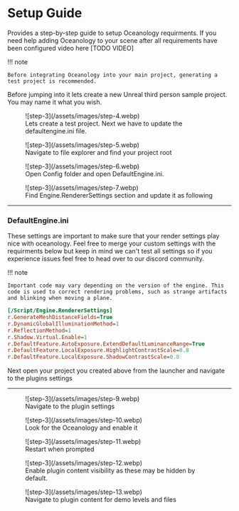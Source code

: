# Setup Guide

Provides a step-by-step guide to setup Oceanology requirments. If you need help adding Oceanology to your scene after all requirements have been configured video here [TODO VIDEO] 

!!! note

    Before integrating Oceanology into your main project, generating a test project is recommended.

Before jumping into it lets create a new Unreal third person sample project. You may name it what you wish.

<figure markdown="span">
  ![step-3](/assets/images/step-4.webp)
  <figcaption>Lets create a test project. Next we have to update the defaultengine.ini file.</figcaption>
</figure>

<figure markdown="span">
  ![step-3](/assets/images/step-5.webp)
  <figcaption>Navigate to file explorer and find your project root</figcaption>
</figure>

<figure markdown="span">
  ![step-3](/assets/images/step-6.webp)
  <figcaption>Open Config folder and open DefaultEngine.ini.</figcaption>
</figure>

<figure markdown="span">
  ![step-3](/assets/images/step-7.webp)
  <figcaption>Find Engine.RendererSettings section and update it as following</figcaption>
</figure>

---

### DefaultEngine.ini

These settings are important to make sure that your render settings play nice with oceanology. Feel free to merge your custom settings with the requirments below but keep in mind we can't test all settings so if you experience issues feel free to head over to our discord community.

!!! note

    Important code may vary depending on the version of the engine. This code is used to correct rendering problems, such as strange artifacts and blinking when moving a plane.

``` ini
[/Script/Engine.RendererSettings]
r.GenerateMeshDistanceFields=True
r.DynamicGlobalIlluminationMethod=1
r.ReflectionMethod=1
r.Shadow.Virtual.Enable=1
r.DefaultFeature.AutoExposure.ExtendDefaultLuminanceRange=True
r.DefaultFeature.LocalExposure.HighlightContrastScale=0.8
r.DefaultFeature.LocalExposure.ShadowContrastScale=0.8
```

Next open your project you created above from the launcher and navigate to the plugins settings

---

<figure markdown="span">
  ![step-3](/assets/images/step-9.webp)
  <figcaption>Navigate to the plugin settings</figcaption>
</figure>

<figure markdown="span">
  ![step-3](/assets/images/step-10.webp)
  <figcaption>Look for the Oceanology and enable it</figcaption>
</figure>

<figure markdown="span">
  ![step-3](/assets/images/step-11.webp)
  <figcaption>Restart when prompted</figcaption>
</figure>

<figure markdown="span">
  ![step-3](/assets/images/step-12.webp)
  <figcaption>Enable plugin content visibility as these may be hidden by default.</figcaption>
</figure>

<figure markdown="span">
  ![step-3](/assets/images/step-13.webp)
  <figcaption>Navigate to plugin content for demo levels and files</figcaption>
</figure>



<!-- Provides a step-by-step guide to install and configure the Oceanology add-on for your Unreal Engine project.
DefaultEngine.ini
## Table of Contents

- [Step #1: Install the Plugin](#process-1-select-the-version)
- [Process #3: Create a Test Project](#process-3-create-a-test-project)
- [Process #4: Add Important Code](#process-4-add-important-code)
- [Process #5: Open Project and Restart](#process-5-open-project-and-restart)
- [Process #6: Search for the Add-On and Finalize Installation](#process-6-search-for-the-add-on-and-finalize-installation)

### Step \#1: Install the Plugin

This step will run you through how to install the plugin to unreal engine.

<figure markdown="span">
  ![step-1](./assets/images/step-1.webp)
  <figcaption>Open Launcher and navigate to the library section then look for Oceanology plugin</figcaption>
</figure>


<figure markdown="span">
  ![step-2](./assets/images/step-2.webp)
  <figcaption>Once the engine version is selected, the installation of the add-on will begin.</figcaption>
</figure>

<figure markdown="span">
  ![step-3](./assets/images/step-3.webp)
  <figcaption>Installation of the add-on will begin.</figcaption>
</figure>

## Process #3: Using Oceanology

<figure markdown="span">
  ![step-3](./assets/images/step-4.webp)
  <figcaption>Lets create a test project.</figcaption>
</figure>

## Process #3: Create a Test Project

1. After the installation of the add-on is complete, create a test project.
2. It is recommended to generate a simple project for initial testing. We will name our test project **BaseProject**.

![Create Test Project](image3_path)

**Note:** Before integrating the add-on into your main project, generating a test project is recommended.

## Process #4: Add Important Code

1. Once the project is generated, navigate to the **Config** folder of your project.

![Config Folder](image4_path)

2. Open the file **DefaultEngine.ini**.

![Open DefaultEngine.ini](image5_path)

3. Replace the default code generated by the engine with the code provided in the Discord community.

![Replace Code](image6_path)

**Important Note:** The important code may vary depending on the version of the engine. This code is used to correct rendering problems, such as strange artifacts and blinking when moving a plane.

## Process #5: Open Project and Restart

1. Open your project **BaseProject**.

![Open Project](image7_path)

2. Select the **Plugins** option.

![Select Plugins](image8_path)

3. Look for the Oceanology add-on purchased in the Marketplace.

4. Restart the project **BaseProject**.

![Restart Project](image9_path)

## Process #6: Search for the Add-On and Finalize Installation

1. Once the project is restarted, enable the visibility of the files, as these may be hidden by default.
2. Navigate to the **Settings** option and enable visibility for:

   - Content of the engine
   - Content of the plugin

![Enable Visibility](image10_path)

3. In the search section, type **Oceanology** to confirm the installation.

![Search for Add-On](image11_path)

Congratulations! The installation process has been completed. Enjoy using your new add-on!

---

For further support or community discussions, please visit our Discord channel. -->